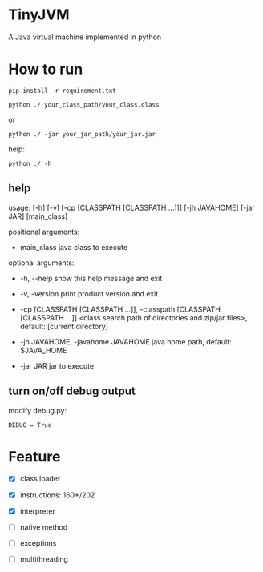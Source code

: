 # TinyJVM
A Java virtual machine implemented in python

# How to run

`pip install -r requirement.txt`

`python ./ your_class_path/your_class.class`

or

`python ./ -jar your_jar_path/your_jar.jar`

help:

`python ./ -h`

## help

usage: [-h] [-v] [-cp [CLASSPATH [CLASSPATH ...]]] [-jh JAVAHOME] [-jar JAR] [main_class]

positional arguments:

- main_class             java class to execute



optional arguments:

- -h, --help            show this help message and exit

- -v, -version          print product version and exit

- -cp [CLASSPATH [CLASSPATH ...]], -classpath [CLASSPATH [CLASSPATH ...]]
                          <class search path of directories and zip/jar files>, default: [current directory]

- -jh JAVAHOME, -javahome JAVAHOME
                          java home path, default: $JAVA_HOME

- -jar JAR              jar to execute

## turn on/off debug output

modify debug.py: 

`DEBUG = True`

# Feature

- [x] class loader

- [x] instructions: 160+/202
- [x] interpreter
- [ ] native method
- [ ] exceptions
- [ ] multithreading